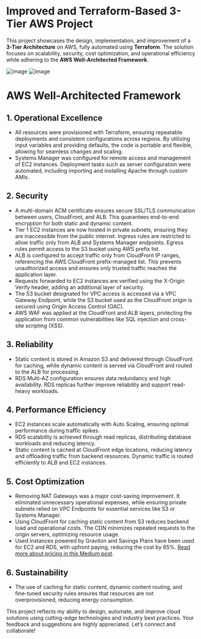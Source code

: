 # **Improved and Terraform-Based 3-Tier AWS Project**

This project showcases the design, implementation, and improvement of a **3-Tier Architecture** on AWS, fully automated using **Terraform**. The solution focuses on scalability, security, cost optimization, and operational efficiency while adhering to the **AWS Well-Architected Framework**.

![image](https://github.com/user-attachments/assets/1454a267-92c4-4b18-a5c4-7b916e3ce3cf)
![image](https://github.com/user-attachments/assets/4ec7f97e-6a4f-4bf5-95d5-9c4abaa6a541)
# **AWS Well-Architected Framework**

## **1. Operational Excellence**
- All resources were provisioned with Terraform, ensuring repeatable deployments and consistent configurations across regions. By utilizing input variables and providing defaults, the code is portable and flexible, allowing for seamless changes and scaling.
- Systems Manager was configured for remote access and management of EC2 instances. Deployment tasks such as server configuration were automated, including importing and installing Apache through custom AMIs.

## **2. Security**
- A multi-domain ACM certificate ensures secure SSL/TLS communication between users, CloudFront, and ALB. This guarantees end-to-end encryption for both static and dynamic content.
- Tier 1 EC2 instances are now hosted in private subnets, ensuring they are inaccessible from the public internet. Ingress rules are restricted to allow traffic only from ALB and Systems Manager endpoints. Egress rules permit access to the S3 bucket using AWS prefix list.
- ALB is configured to accept traffic only from CloudFront IP ranges, referencing the AWS CloudFront prefix-managed list. This prevents unauthorized access and ensures only trusted traffic reaches the application layer.
- Requests forwarded to EC2 instances are verified using the X-Origin Verify header, adding an additional layer of security.
- The S3 bucket designated for VPC access is accessed via a VPC Gateway Endpoint, while the S3 bucket used as the CloudFront origin is secured using Origin Access Control (OAC).
- AWS WAF was applied at the CloudFront and ALB layers, protecting the application from common vulnerabilities like SQL injection and cross-site scripting (XSS).

## **3. Reliability**
- Static content is stored in Amazon S3 and delivered through CloudFront for caching, while dynamic content is served via CloudFront and routed to the ALB for processing.
- RDS Multi-AZ configuration ensures data redundancy and high availability. RDS replicas further improve reliability and support read-heavy workloads.

## **4. Performance Efficiency**
- EC2 instances scale automatically with Auto Scaling, ensuring optimal performance during traffic spikes.
- RDS scalability is achieved through read replicas, distributing database workloads and reducing latency.
- Static content is cached at CloudFront edge locations, reducing latency and offloading traffic from backend resources. Dynamic traffic is routed efficiently to ALB and EC2 instances.

## **5. Cost Optimization**
- Removing NAT Gateways was a major cost-saving improvement. It eliminated unnecessary operational expenses, while ensuring private subnets relied on VPC Endpoints for essential services like S3 or Systems Manager.
- Using CloudFront for caching static content from S3 reduces backend load and operational costs. The CDN minimizes repeated requests to the origin servers, optimizing resource usage.
- Used instances powered by Graviton and Savings Plans have been used for EC2 and RDS, with upfront paying, reducing the cost by 65%. [Read more about pricing in this Medium post](https://medium.com/@irinazarzu/aws-cost-estimation-for-an-e-commerce-platform-using-a-3-tier-architecture-49eb6fafd963).

## **6. Sustainability**
- The use of caching for static content, dynamic content routing, and fine-tuned security rules ensures that resources are not overprovisioned, reducing energy consumption.


This project reflects my ability to design, automate, and improve cloud solutions using cutting-edge technologies and industry best practices. Your feedback and suggestions are highly appreciated. Let’s connect and collaborate!
